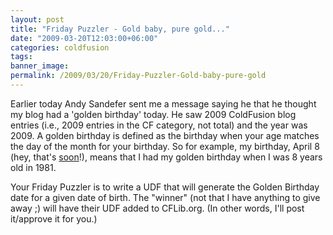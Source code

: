 ```yaml
---
layout: post
title: "Friday Puzzler - Gold baby, pure gold..."
date: "2009-03-20T12:03:00+06:00"
categories: coldfusion 
tags: 
banner_image: 
permalink: /2009/03/20/Friday-Puzzler-Gold-baby-pure-gold
---
```


Earlier today Andy Sandefer sent me a message saying he that he thought my blog had a 'golden birthday' today. He saw 2009 ColdFusion blog entries (i.e., 2009 entries in the CF category, not total) and the year was 2009. A golden birthday is defined as the birthday when your age matches the day of the month for your birthday. So for example, my birthday, April 8 (hey, that's <a href="http://www.amazon.com/gp/registry/wishlist/ref=cm_gift_gno_wl_hp">soon</a>!), means that I had my golden birthday when I was 8 years old in 1981. 

Your Friday Puzzler is to write a UDF that will generate the Golden Birthday date for a given date of birth. The "winner" (not that I have anything to give away ;) will have their UDF added to CFLib.org. (In other words, I'll post it/approve it for you.)